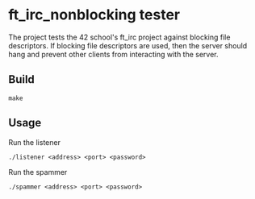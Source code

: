 # ft_irc_nonblocking tester

The project tests the 42 school's ft_irc project against blocking file descriptors. If blocking file descriptors are used, then the server should hang and prevent other clients from interacting with the server.

## Build

```make```

## Usage

Run the listener
```
./listener <address> <port> <password>
```
Run the spammer
```
./spammer <address> <port> <password>
```
